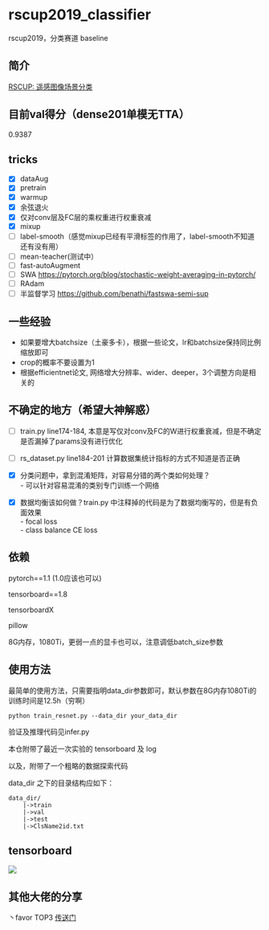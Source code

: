 # rscup2019_classifier
rscup2019，分类赛道 baseline

## 简介
[RSCUP: 遥感图像场景分类](http://rscup.bjxintong.com.cn/#/theme/1)

## 目前val得分（dense201单模无TTA）
0.9387

## tricks
- [x] dataAug
- [x] pretrain
- [x] warmup
- [x] 余弦退火
- [x] 仅对conv层及FC层的乘权重进行权重衰减
- [x] mixup
- [ ] label-smooth（感觉mixup已经有平滑标签的作用了，label-smooth不知道还有没有用）   
- [ ] mean-teacher(测试中）
- [ ] fast-autoAugment    
- [ ] SWA https://pytorch.org/blog/stochastic-weight-averaging-in-pytorch/    
- [ ] RAdam  
- [ ] 半监督学习 https://github.com/benathi/fastswa-semi-sup

## 一些经验
- 如果要增大batchsize（土豪多卡），根据一些论文，lr和batchsize保持同比例缩放即可    
- crop的概率不要设置为1   
- 根据efficientnet论文, 网络增大分辨率、wider、deeper，3个调整方向是相关的    


## 不确定的地方（希望大神解惑）
- [ ] train.py  line174-184, 本意是写仅对conv及FC的W进行权重衰减，但是不确定是否漏掉了params没有进行优化
- [ ] rs_dataset.py line184-201 计算数据集统计指标的方式不知道是否正确
- [x] 分类问题中，拿到混淆矩阵，对容易分错的两个类如何处理？   
       - 可以针对容易混淆的类别专门训练一个网络
- [x] 数据均衡该如何做？train.py 中注释掉的代码是为了数据均衡写的，但是有负面效果    
       - focal loss    
       - class balance CE loss


## 依赖
pytorch==1.1 (1.0应该也可以)

tensorboard==1.8

tensorboardX 

pillow

8G内存，1080Ti，更弱一点的显卡也可以，注意调低batch_size参数


## 使用方法
最简单的使用方法，只需要指明data_dir参数即可，默认参数在8G内存1080Ti的训练时间是12.5h（穷啊）   
```
python train_resnet.py --data_dir your_data_dir
```
验证及推理代码见infer.py     

本仓附带了最近一次实验的 tensorboard 及 log    

以及，附带了一个粗略的数据探索代码   

data_dir 之下的目录结构应如下：
```
data_dir/
    |->train
    |->val
    |->test
    |->ClsName2id.txt
```

## tensorboard
![](https://github.com/Parker-Lyu/rscup2019_classifier/blob/master/train.png)

## 其他大佬的分享
丶favor  TOP3  [传送门](https://zhuanlan.zhihu.com/p/80704400)
